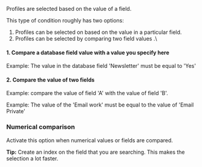 Profiles are selected based on the value of a field.

This type of condition roughly has two options:

1.  Profiles can be selected on based on the value in a particular
    field.
2.  Profiles can be selected by comparing two field values .\

#### 1. Compare a database field value with a value you specify here

Example: The value in the database field 'Newsletter' must be equal to
'Yes'

#### 2. Compare the value of two fields

Example: compare the value of field 'A' with the value of field 'B'.

Example: The value of the 'Email work' must be equal to the value of
'Email Private'

### Numerical comparison

Activate this option when numerical values ​​or fields are compared.

**Tip:** Create an index on the field that you are searching. This makes
the selection a lot faster.
